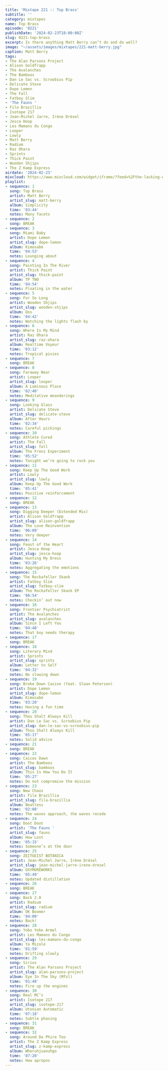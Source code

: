 ```yaml
---
title: 'Mixtape 221 :: Top Brass'
subtitle: ''
category: mixtapes
name: Top Brass
episode: '0221'
publishDate: '2024-02-23T18:00:00Z'
slug: 0221-top-brass
excerpt: Is there anything Matt Berry can’t do and do well?
image: "~/assets/images/mixtapes/221-matt-berry.jpg"
caption: Matt Berry
tags:
- The Alan Parsons Project
- Alison Goldfrapp
- The Avalanches
- The Bamboos
- Dan Le Sac vs. Scroobius Pip
- Delicate Steve
- Dope Lemon
- The Fall
- Fatboy Slim
- 'The Fauns '
- Fila Brazillia
- Isotope 217
- Jean-Michel Jarre, Irène Drésel
- Jesca Hoop
- Les Mamans du Congo
- Looper
- Lowly
- Matt Berry
- Radium
- Raz Ohara
- Sprints
- Thick Paint
- Wooden Shjips
- The Z Kamp Express
airdate: '2024-02-23'
mixcloud: https://www.mixcloud.com/widget/iframe/?feed=%2Fthe-lacking-org%2F9yhiaa-221-top-brass%2F&hide_artwork=1&hide_cover=1&light=1
playlist:
- sequence: 1
  song: Top Brass
  artist: Matt Berry
  artist_slug: matt-berry
  album: Simplicity
  time: '03:44'
  notes: Many facets
- sequence: 2
  song: BREAK
- sequence: 3
  song: Miami Baby
  artist: Dope Lemon
  artist_slug: dope-lemon
  album: Kimosabè
  time: '04:53'
  notes: Lounging about
- sequence: 4
  song: Painting In The River
  artist: Thick Paint
  artist_slug: thick-paint
  album: TP TWO
  time: '04:54'
  notes: Floating in the water
- sequence: 5
  song: For So Long
  artist: Wooden Shjips
  artist_slug: wooden-shjips
  album: Dos
  time: '04:42'
  notes: Watching the lights flash by
- sequence: 6
  song: Where Is My Mind
  artist: Raz Ohara
  artist_slug: raz-ohara
  album: Realtime Voyeur
  time: '03:12'
  notes: Tropical pixies
- sequence: 7
  song: BREAK
- sequence: 8
  song: Faraway Near
  artist: Looper
  artist_slug: looper
  album: A Luminous Place
  time: '02:40'
  notes: Meditative meanderings
- sequence: 9
  song: Looking Glass
  artist: Delicate Steve
  artist_slug: delicate-steve
  album: After Hours
  time: '02:34'
  notes: Careful pickings
- sequence: 10
  song: Athlete Cured
  artist: The Fall
  artist_slug: fall
  album: The Frenz Experiment
  time: '05:52'
  notes: Tonight we’re going to rock you
- sequence: 11
  song: Keep Up The Good Work
  artist: Lowly
  artist_slug: lowly
  album: Keep Up The Good Work
  time: '05:41'
  notes: Positive reinforcement
- sequence: 12
  song: BREAK
- sequence: 13
  song: Digging Deeper (Extended Mix)
  artist: Alison Goldfrapp
  artist_slug: alison-goldfrapp
  album: The Love Reinvention
  time: '06:09'
  notes: Very deeper
- sequence: 14
  song: Feast of the Heart
  artist: Jesca Hoop
  artist_slug: jesca-hoop
  album: Hunting My Dress
  time: '03:26'
  notes: Aggregating the emotions
- sequence: 15
  song: The Rockafeller Skank
  artist: Fatboy Slim
  artist_slug: fatboy-slim
  album: The Rockafeller Skank EP
  time: '06:54'
  notes: Checkin’ out now
- sequence: 16
  song: Frontier Psychiatrist
  artist: The Avalanches
  artist_slug: avalanches
  album: Since I Left You
  time: '04:48'
  notes: That boy needs therapy
- sequence: 17
  song: BREAK
- sequence: 18
  song: Literary Mind
  artist: Sprints
  artist_slug: sprints
  album: Letter to Self
  time: '04:32'
  notes: No slowing down
- sequence: 19
  song: Broke Down Casino (feat. Sloan Peterson)
  artist: Dope Lemon
  artist_slug: dope-lemon
  album: Kimosabè
  time: '03:20'
  notes: Having a fun time
- sequence: 20
  song: Thou Shalt Always Kill
  artist: Dan Le Sac vs. Scroobius Pip
  artist_slug: dan-le-sac-vs-scroobius-pip
  album: Thou Shalt Always Kill
  time: '05:17'
  notes: Solid advice
- sequence: 21
  song: BREAK
- sequence: 22
  song: Caicos Dawn
  artist: The Bamboos
  artist_slug: bamboos
  album: This Is How You Do It
  time: '05:27'
  notes: Do not compromise the mission
- sequence: 23
  song: New Chaos
  artist: Fila Brazillia
  artist_slug: fila-brazillia
  album: Beatless
  time: '02:08'
  notes: The waves approach, the waves recede
- sequence: 24
  song: Doot Doot
  artist: 'The Fauns '
  artist_slug: fauns
  album: How Lost
  time: '05:15'
  notes: Someone’s at the door
- sequence: 25
  song: ZEITGEIST BOTANICA
  artist: Jean-Michel Jarre, Irène Drésel
  artist_slug: jean-michel-jarre-irene-dresel
  album: OXYMOREWORKS
  time: '05:49'
  notes: Updated distillation
- sequence: 26
  song: BREAK
- sequence: 27
  song: Back 2.0
  artist: Radium
  artist_slug: radium
  album: OK Boomer
  time: '04:09'
  notes: Back!
- sequence: 28
  song: Yobo Yobo Armel
  artist: Les Mamans du Congo
  artist_slug: les-mamans-du-congo
  album: Ya Mizolé
  time: '01:59'
  notes: Drifting slowly
- sequence: 29
  song: Sirius
  artist: The Alan Parsons Project
  artist_slug: alan-parsons-project
  album: Eye In The Sky (Mfsl)
  time: '01:48'
  notes: Fire up the engines
- sequence: 30
  song: Real MC’s
  artist: Isotope 217
  artist_slug: isotope-217
  album: Utonian Automatic
  time: '07:18'
  notes: Subtle phasing
- sequence: 31
  song: BREAK
- sequence: 32
  song: Around Da Phire Too
  artist: The Z Kamp Express
  artist_slug: z-kamp-express
  album: Wheruhjuanuhgo
  time: '07:20'
  notes: How apropos
---
```


